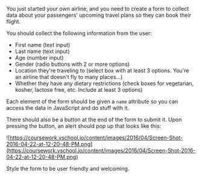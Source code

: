 You just started your own airline, and you need to create a form to collect data about your passengers' upcoming travel plans so they can book their flight.

You should collect the following information from the user:

- First name (text input)
- Last name (text input)
- Age (number input)
- Gender (radio buttons with 2 or more options)
- Location they're traveling to (select box with at least 3 options. You're an airline that doesn't fly to many places...)
- Whether they have any dietary restrictions (check boxes for vegetarian, kosher, lactose free, etc. Include at least 3 options)

Each element of the form should be given a `name` attribute so you can access the data in JavaScript and do stuff with it.

There should also be a button at the end of the form to submit it. Upon pressing the button, an alert should pop up that looks like this:

![https://coursework.vschool.io/content/images/2016/04/Screen-Shot-2016-04-22-at-12-20-48-PM.png](https://coursework.vschool.io/content/images/2016/04/Screen-Shot-2016-04-22-at-12-20-48-PM.png)

Style the form to be user friendly and welcoming.